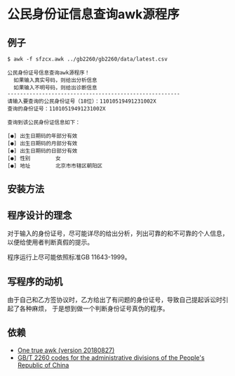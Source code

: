 # 公民身份证信息查询awk源程序

## 例子

```
$ awk -f sfzcx.awk ../gb2260/gb2260/data/latest.csv

公民身份证号信息查询awk源程序！
  如果输入真实号码，则给出分析信息
  如果输入不明号码，则给出诊断信息
-------------------------------------------------------
请输入要查询的公民身份证号（18位）：11010519491231002X
查询的身份证号：11010519491231002X

查询到该公民身份证信息如下：

[●] 出生日期码的年部分有效
[●] 出生日期码的月部分有效
[●] 出生日期码的日部分有效
[●] 性别        女
[●] 地址        北京市市辖区朝阳区

```

## 安装方法

## 程序设计的理念

对于输入的身份证号，尽可能详尽的给出分析，列出可靠的和不可靠的个人信息，以便给使用者判断真假的提示。

程序运行上尽可能依照标准GB 11643-1999。

## 写程序的动机

由于自己和乙方签协议时，乙方给出了有问题的身份证号，导致自己提起诉讼时引起了各种麻烦，
于是想到做一个判断身份证号真伪的程序。

## 依赖

- [One true awk (version 20180827)](https://github.com/onetrueawk/awk/releases/tag/20180827)
- [GB/T 2260 codes for the administrative divisions of the People's Republic of China](https://github.com/khaeru/gb2260)
